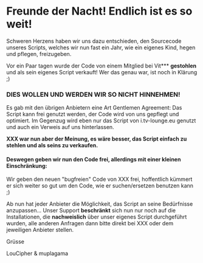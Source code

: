 
# Freunde der Nacht! Endlich ist es so weit!


Schweren Herzens haben wir uns dazu entschieden,
den Sourcecode unseres Scripts,
welches wir nun fast ein Jahr, wie ein eigenes Kind, hegen und pflegen, freizugeben.


Vor ein Paar tagen wurde der Code von einem Mitglied bei Vit*** **gestohlen** und als sein eigenes Script verkauft!
Wer das genau war, ist noch in Klärung ;)


### DIES WOLLEN UND WERDEN WIR SO NICHT HINNEHMEN!

Es gab mit den übrigen Anbietern eine Art Gentlemen Agreement:
Das Script kann frei genutzt werden, der Code wird von uns gepflegt und optimiert.
Im Gegenzug wird eben nur das Script von i.tv-lounge.eu genutzt und auch ein Verweis auf uns hinterlassen.


**XXX war nun aber der Meinung, es wäre besser, das Script einfach zu stehlen und als seins zu verkaufen.**


#### Deswegen geben wir nun den Code frei, allerdings mit einer kleinen Einschränkung: 

Wir geben den neuen "bugfreien" Code von XXX frei, hoffentlich kümmert er sich weiter so gut um den Code, wie er suchen/ersetzen benutzen kann ;)

Ab nun hat jeder Anbieter die Möglichkeit, das Script an seine Bedürfnisse anzupassen... 
Unser Support **beschränkt** sich nun nur noch auf die Installationen, die **nachweislich** über unser eigenes Script durchgeführt wurden, 
alle anderen Anfragen dann bitte direkt bei XXX oder dem jeweiligen Anbieter stellen.


Grüsse 


LouCipher & muplagama
